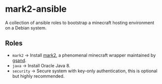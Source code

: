 # mark2-ansible

A collection of ansible roles to bootstrap a minecraft hosting environment on a Debian system.

Roles
-----
- `mark2` -> Install [mark2](https://github.com/gsand/mark2), a phenomenal minecraft wrapper maintained by [gsand](https://github.com/gsand).
- `java` -> Install Oracle Java 8.
- `security` -> Secure system with key-only authentication, this is optional but highly recommended.


